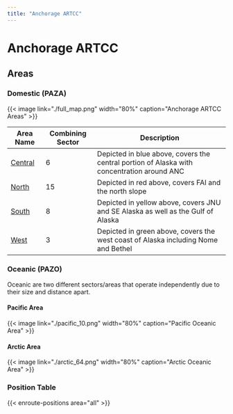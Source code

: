 ```yaml
---
title: "Anchorage ARTCC"
---
```


# Anchorage ARTCC

## Areas

### Domestic (PAZA)

{{< image link="./full_map.png" width="80%" caption="Anchorage ARTCC Areas" >}}

| Area Name | Combining Sector | Description |
| --- | --- | --- |
| [Central](docs/enroute/central) | 6 | Depicted in blue above, covers the central portion of Alaska with concentration around ANC |
| [North](docs/enroute/north) | 15 | Depicted in red above, covers FAI and the north slope |
| [South](docs/enroute/south) | 8 | Depicted in yellow above, covers JNU and SE Alaska as well as the Gulf of Alaska |
| [West](docs/enroute/west) | 3 | Depicted in green above, covers the west coast of Alaska including Nome and Bethel |

### Oceanic (PAZO)

Oceanic are two different sectors/areas that operate independently due to their size and distance apart.

#### Pacific Area

{{< image link="./pacific_10.png" width="80%" caption="Pacific Oceanic Area" >}}

#### Arctic Area

{{< image link="./arctic_64.png" width="80%" caption="Arctic Oceanic Area" >}}

### Position Table

{{< enroute-positions area="all" >}}